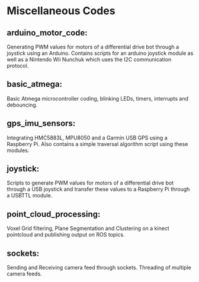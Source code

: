 # Miscellaneous Codes

## arduino_motor_code:
   Generating PWM values for motors of a differential drive bot through a joystick using an Arduino. Contains scripts for an arduino joystick module as well as a Nintendo Wii Nunchuk which uses the I2C communication protocol.
   
## basic_atmega:
   Basic Atmega microcontroller coding, blinking LEDs, timers, interrupts and debouncing.
   
## gps_imu_sensors:
   Integrating HMC5883L, MPU8050 and a Garmin USB GPS using a Raspberry Pi. Also contains a simple traversal algorithm script using these modules. 
   
## joystick:
   Scripts to generate PWM values for motors of a differential drive bot through a USB joystick and transfer these values to a Raspberry Pi through a USBTTL module.
   
## point_cloud_processing:
   Voxel Grid filtering, Plane Segmentation and Clustering on a kinect pointcloud and publishing output on ROS topics.
   
## sockets:
   Sending and Receiving camera feed through sockets. Threading of multiple camera feeds.
